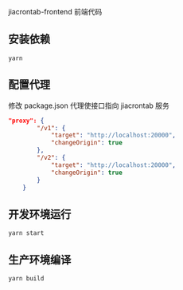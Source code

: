 jiacrontab-frontend 前端代码

## 安装依赖

```
yarn
```

## 配置代理

修改 package.json 代理使接口指向 jiacrontab 服务

```json
"proxy": {
        "/v1": {
            "target": "http://localhost:20000",
            "changeOrigin": true
        },
        "/v2": {
            "target": "http://localhost:20000",
            "changeOrigin": true
        }
    }
```

## 开发环境运行

```
yarn start
```

## 生产环境编译

```
yarn build
```
